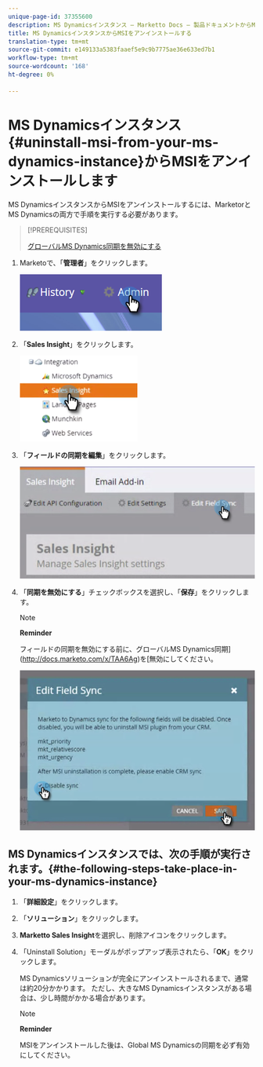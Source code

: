 ```yaml
---
unique-page-id: 37355600
description: MS Dynamicsインスタンス — Marketto Docs — 製品ドキュメントからMSIをアンインストールします
title: MS DynamicsインスタンスからMSIをアンインストールする
translation-type: tm+mt
source-git-commit: e149133a5383faaef5e9c9b7775ae36e633ed7b1
workflow-type: tm+mt
source-wordcount: '168'
ht-degree: 0%

---
```



# MS Dynamicsインスタンス{#uninstall-msi-from-your-ms-dynamics-instance}からMSIをアンインストールします

MS DynamicsインスタンスからMSIをアンインストールするには、MarketorとMS Dynamicsの両方で手順を実行する必要があります。

>[!PREREQUISITES]
>
>[グローバルMS Dynamics同期を無効にする](http://docs.marketo.com/x/TAA6Ag)

1. Marketoで、「**管理者**」をクリックします。

   ![](assets/one-1.png)

1. 「**Sales Insight**」をクリックします。

   ![](assets/six.png)

1. 「**フィールドの同期を編集**」をクリックします。

   ![](assets/seven.png)

1. 「**同期を無効にする**」チェックボックスを選択し、「**保存**」をクリックします。

   >[!NOTE]
   >
   >**Reminder**
   >
   >
   >フィールドの同期を無効にする前に、グローバルMS Dynamics同期](http://docs.marketo.com/x/TAA6Ag)を[無効にしてください。

   ![](assets/eight.png)

## MS Dynamicsインスタンスでは、次の手順が実行されます。{#the-following-steps-take-place-in-your-ms-dynamics-instance}

1. 「**詳細設定**」をクリックします。
1. 「**ソリューション**」をクリックします。
1. **Marketto Sales Insight**&#x200B;を選択し、削除アイコンをクリックします。
1. 「Uninstall Solution」モーダルがポップアップ表示されたら、「**OK**」をクリックします。

   MS Dynamicsソリューションが完全にアンインストールされるまで、通常は約20分かかります。 ただし、大きなMS Dynamicsインスタンスがある場合は、少し時間がかかる場合があります。

   >[!NOTE]
   >
   >**Reminder**
   >
   >
   >MSIをアンインストールした後は、Global MS Dynamicsの同期を必ず有効にしてください。

